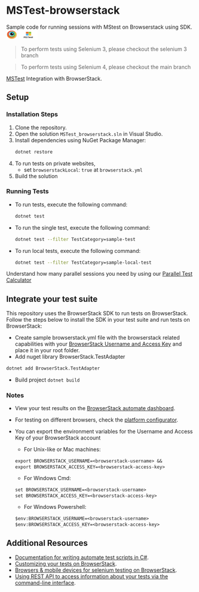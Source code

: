 # MSTest-browserstack
Sample code for running sessions with MStest on Browserstack using SDK. <img src="assets/browserstack.png" width=30 height=25> <img src="assets/MSTest.png" width=50 height=25> 

> To perform tests using Selenium 3, please checkout the selenium 3 branch

> To perform tests using Selenium 4, please checkout the main branch

[MSTest](https://docs.microsoft.com/en-us/dotnet/core/testing/unit-testing-with-mstest) Integration with BrowserStack.

## Setup

### Installation Steps

1. Clone the repository.
2. Open the solution `MSTest_browserstack.sln` in Visual Studio.
3. Install dependencies using NuGet Package Manager:
    ```bash
    dotnet restore
    ```
4. To run tests on private websites,
    - set `browserstackLocal`: `true` at `browserstack.yml`
5. Build the solution

### Running Tests

- To run tests, execute the following command:
    ```bash
    dotnet test
    ```

- To run the single test, execute the following command:
    ```bash
    dotnet test --filter TestCategory=sample-test
    ```

- To run local tests, execute the following command:
    ```bash
    dotnet test --filter TestCategory=sample-local-test
    ```

Understand how many parallel sessions you need by using our [Parallel Test Calculator](https://www.browserstack.com/automate/parallel-calculator?ref=github)

## Integrate your test suite

This repository uses the BrowserStack SDK to run tests on BrowserStack. Follow the steps below to install the SDK in your test suite and run tests on BrowserStack:

* Create sample browserstack.yml file with the browserstack related capabilities with your [BrowserStack Username and Access Key](https://www.browserstack.com/accounts/profile/details) and place it in your root folder.
* Add nuget library BrowserStack.TestAdapter
```sh
dotnet add BrowserStack.TestAdapter
```
* Build project `dotnet build`

### Notes

* View your test results on the [BrowserStack automate dashboard](https://www.browserstack.com/automate).
* For testing on different browsers, check the [platform configurator](https://www.browserstack.com/automate/c-sharp#setting-os-and-browser).
* You can export the environment variables for the Username and Access Key of your BrowserStack account

  * For Unix-like or Mac machines:
  ```
  export BROWSERSTACK_USERNAME=<browserstack-username> &&
  export BROWSERSTACK_ACCESS_KEY=<browserstack-access-key>
  ```

  * For Windows Cmd:
  ```
  set BROWSERSTACK_USERNAME=<browserstack-username>
  set BROWSERSTACK_ACCESS_KEY=<browserstack-access-key>
  ```

  * For Windows Powershell:
  ```
  $env:BROWSERSTACK_USERNAME=<browserstack-username>
  $env:BROWSERSTACK_ACCESS_KEY=<browserstack-access-key>
  ```

## Additional Resources

* [Documentation for writing automate test scripts in C#](https://www.browserstack.com/automate/c-sharp).
* [Customizing your tests on BrowserStack](https://www.browserstack.com/automate/capabilities).
* [Browsers & mobile devices for selenium testing on BrowserStack](https://www.browserstack.com/list-of-browsers-and-platforms?product=automate).
* [Using REST API to access information about your tests via the command-line interface](https://www.browserstack.com/automate/rest-api).

